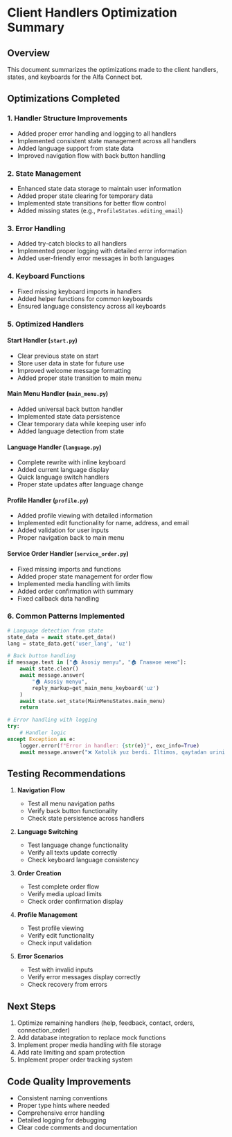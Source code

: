 # Client Handlers Optimization Summary

## Overview
This document summarizes the optimizations made to the client handlers, states, and keyboards for the Alfa Connect bot.

## Optimizations Completed

### 1. **Handler Structure Improvements**
- Added proper error handling and logging to all handlers
- Implemented consistent state management across all handlers
- Added language support from state data
- Improved navigation flow with back button handling

### 2. **State Management**
- Enhanced state data storage to maintain user information
- Added proper state clearing for temporary data
- Implemented state transitions for better flow control
- Added missing states (e.g., `ProfileStates.editing_email`)

### 3. **Error Handling**
- Added try-catch blocks to all handlers
- Implemented proper logging with detailed error information
- Added user-friendly error messages in both languages

### 4. **Keyboard Functions**
- Fixed missing keyboard imports in handlers
- Added helper functions for common keyboards
- Ensured language consistency across all keyboards

### 5. **Optimized Handlers**

#### Start Handler (`start.py`)
- Clear previous state on start
- Store user data in state for future use
- Improved welcome message formatting
- Added proper state transition to main menu

#### Main Menu Handler (`main_menu.py`)
- Added universal back button handler
- Implemented state data persistence
- Clear temporary data while keeping user info
- Added language detection from state

#### Language Handler (`language.py`)
- Complete rewrite with inline keyboard
- Added current language display
- Quick language switch handlers
- Proper state updates after language change

#### Profile Handler (`profile.py`)
- Added profile viewing with detailed information
- Implemented edit functionality for name, address, and email
- Added validation for user inputs
- Proper navigation back to main menu

#### Service Order Handler (`service_order.py`)
- Fixed missing imports and functions
- Added proper state management for order flow
- Implemented media handling with limits
- Added order confirmation with summary
- Fixed callback data handling

### 6. **Common Patterns Implemented**

```python
# Language detection from state
state_data = await state.get_data()
lang = state_data.get('user_lang', 'uz')

# Back button handling
if message.text in ["🏠 Asosiy menyu", "🏠 Главное меню"]:
    await state.clear()
    await message.answer(
        "🏠 Asosiy menyu",
        reply_markup=get_main_menu_keyboard('uz')
    )
    await state.set_state(MainMenuStates.main_menu)
    return

# Error handling with logging
try:
    # Handler logic
except Exception as e:
    logger.error(f"Error in handler: {str(e)}", exc_info=True)
    await message.answer("❌ Xatolik yuz berdi. Iltimos, qaytadan urinib ko'ring.")
```

## Testing Recommendations

1. **Navigation Flow**
   - Test all menu navigation paths
   - Verify back button functionality
   - Check state persistence across handlers

2. **Language Switching**
   - Test language change functionality
   - Verify all texts update correctly
   - Check keyboard language consistency

3. **Order Creation**
   - Test complete order flow
   - Verify media upload limits
   - Check order confirmation display

4. **Profile Management**
   - Test profile viewing
   - Verify edit functionality
   - Check input validation

5. **Error Scenarios**
   - Test with invalid inputs
   - Verify error messages display correctly
   - Check recovery from errors

## Next Steps

1. Optimize remaining handlers (help, feedback, contact, orders, connection_order)
2. Add database integration to replace mock functions
3. Implement proper media handling with file storage
4. Add rate limiting and spam protection
5. Implement proper order tracking system

## Code Quality Improvements

- Consistent naming conventions
- Proper type hints where needed
- Comprehensive error handling
- Detailed logging for debugging
- Clear code comments and documentation